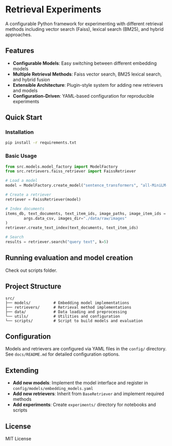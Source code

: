 # Retrieval Experiments

A configurable Python framework for experimenting with different retrieval methods including vector search (Faiss), lexical search (BM25), and hybrid approaches.

## Features

- **Configurable Models**: Easy switching between different embedding models
- **Multiple Retrieval Methods**: Faiss vector search, BM25 lexical search, and hybrid fusion
- **Extensible Architecture**: Plugin-style system for adding new retrievers and models
- **Configuration-Driven**: YAML-based configuration for reproducible experiments

## Quick Start

### Installation

```bash
pip install -r requirements.txt
```

### Basic Usage

```python
from src.models.model_factory import ModelFactory
from src.retrievers.faiss_retriever import FaissRetriever

# Load a model
model = ModelFactory.create_model("sentence_transformers", "all-MiniLM-L6-v2")

# Create a retriever
retriever = FaissRetriever(model)

# Index documents
items_db, text_documents, text_item_ids, image_paths, image_item_ids = EcommerceDataLoader.load_from_csv(
        args.data_csv, images_dir="./data/raw/images"
)
retriever.create_text_index(text_documents, text_item_ids)

# Search
results = retriever.search("query text", k=5)
```

## Running evaluation and model creation

Check out scripts folder.

## Project Structure

```
src/
├── models/          # Embedding model implementations
├── retrievers/      # Retrieval method implementations
├── data/            # Data loading and preprocessing
└── utils/           # Utilities and configuration
└── scripts/         # Script to build models and evaluation
```

## Configuration

Models and retrievers are configured via YAML files in the `config/` directory. See `docs/README.md` for detailed configuration options.

## Extending

- **Add new models**: Implement the model interface and register in `config/models/embedding_models.yaml`
- **Add new retrievers**: Inherit from `BaseRetriever` and implement required methods
- **Add experiments**: Create `experiments/` directory for notebooks and scripts

## License

MIT License
